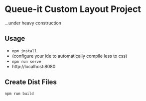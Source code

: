 Queue-it Custom Layout Project
==============================

...under heavy construction

Usage
-----

- `npm install`
- (configure your ide to automatically compile less to css)
- `npm run serve` 
- http://localhost:8080


Create Dist Files
-----------------
`npm run build`

